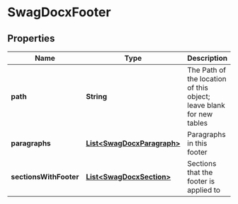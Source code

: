 
# SwagDocxFooter

## Properties
Name | Type | Description | Notes
------------ | ------------- | ------------- | -------------
**path** | **String** | The Path of the location of this object; leave blank for new tables |  [optional]
**paragraphs** | [**List&lt;SwagDocxParagraph&gt;**](SwagDocxParagraph.md) | Paragraphs in this footer |  [optional]
**sectionsWithFooter** | [**List&lt;SwagDocxSection&gt;**](SwagDocxSection.md) | Sections that the footer is applied to |  [optional]



